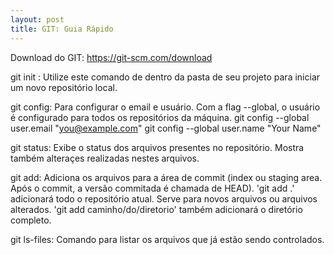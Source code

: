 ```yaml
---
layout: post
title: GIT: Guia Rápido
---
```


Download do GIT: https://git-scm.com/download

git init : Utilize este comando de dentro da pasta de seu projeto para iniciar um novo repositório local.

git config: Para configurar o email e usuário. Com a flag --global, o usuário é configurado para todos os repositórios da máquina.
  git config --global user.email "you@example.com"
  git config --global user.name "Your Name"

git status: Exibe o status dos arquivos presentes no repositório. Mostra também alteraçes realizadas nestes arquivos.

git add: Adiciona os arquivos para a área de commit (index ou staging area. Após o commit, a versão commitada é chamada de HEAD). 'git add .' adicionará todo o repositório atual. Serve para novos arquivos ou arquivos alterados. 'git add caminho/do/diretorio' também adicionará o diretório completo.
 
git ls-files: Comando para listar os arquivos que já estão sendo controlados.
